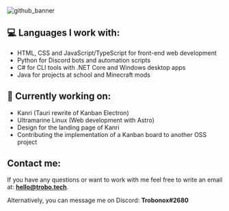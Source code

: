 ![github_banner](https://user-images.githubusercontent.com/57040351/230038488-f7982ef2-0d91-41cf-bc07-613b314ca4be.png)


## 💻 Languages I work with:
- HTML, CSS and JavaScript/TypeScript for front-end web development
- Python for Discord bots and automation scripts
- C# for CLI tools with .NET Core and Windows desktop apps
- Java for projects at school and Minecraft mods

## 🔭 Currently working on:
- Kanri (Tauri rewrite of Kanban Electron)
- Ultramarine Linux (Web development with Astro)
- Design for the landing page of Kanri
- Contributing the implementation of a Kanban board to another OSS project

## Contact me:
If you have any questions or want to work with me feel free to write an email at: **hello@trobo.tech**.

Alternatively, you can message me on Discord: **Trobonox#2680**
